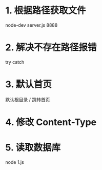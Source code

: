 # 1. 根据路径获取文件
node-dev server.js 8888
# 2. 解决不存在路径报错
 try catch
# 3. 默认首页
 默认根目录 / 跳转首页
# 4. 修改 Content-Type
# 5. 读取数据库
 node 1.js